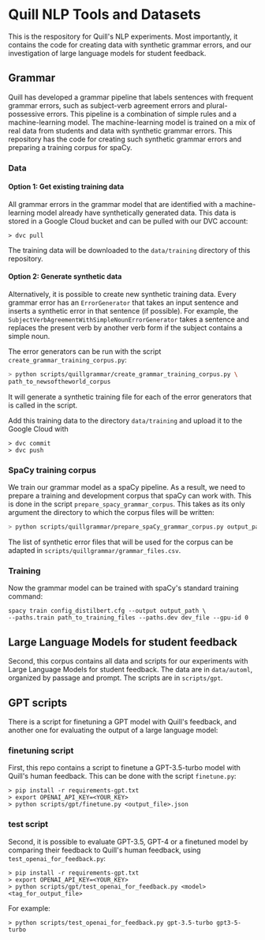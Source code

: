 # Quill NLP Tools and Datasets
This is the respository for Quill's NLP experiments. Most importantly, it contains the code for creating data with synthetic grammar errors, and our investigation of large language models for student feedback.

## Grammar

Quill has developed a grammar pipeline that labels sentences with frequent grammar errors, such as subject-verb agreement errors and plural-possessive errors.
This pipeline is a combination of simple rules and a machine-learning model. The machine-learning model is trained on a mix of real data from students and data with
synthetic grammar errors. This repository has the code for creating such synthetic grammar errors and preparing a training corpus for spaCy.

### Data

#### Option 1: Get existing training data

All grammar errors in the grammar model that are identified with a machine-learning model already have synthetically generated data.
This data is stored in a Google Cloud bucket and can be pulled with our DVC account:

```
> dvc pull
```

The training data will be downloaded to the `data/training` directory of this repository.

#### Option 2: Generate synthetic data

Alternatively, it is possible to create new synthetic training data. Every grammar error has an `ErrorGenerator`
that takes an input sentence and inserts a synthetic error in that sentence (if possible). For example, the `SubjectVerbAgreementWithSimpleNounErrorGenerator`
takes a sentence and replaces the present verb by another verb form if the subject contains a simple noun.

The error generators can be run with the script `create_grammar_training_corpus.py`:

```bash
> python scripts/quillgrammar/create_grammar_training_corpus.py \
path_to_newsoftheworld_corpus
```

It will generate a synthetic training file for each of the error generators that is called in the script.

Add this training data to the directory `data/training` and upload it to the Google Cloud with

```
> dvc commit
> dvc push
```

### SpaCy training corpus

We train our grammar model as a spaCy pipeline. As a result, we need to prepare a training and development corpus
that spaCy can work with. This is done in the script `prepare_spacy_grammar_corpus`.
This takes as its only argument the directory to which the corpus files will be written:

```bash
> python scripts/quillgrammar/prepare_spaCy_grammar_corpus.py output_path
```

The list of synthetic error files that will be used for the corpus can be adapted in `scripts/quillgrammar/grammar_files.csv`.


### Training

Now the grammar model can be trained with spaCy's standard training command:

```
spacy train config_distilbert.cfg --output output_path \
--paths.train path_to_training_files --paths.dev dev_file --gpu-id 0
```

## Large Language Models for student feedback

Second, this corpus contains all data and scripts for our experiments with Large Language Models for student feedback.
The data are in `data/automl`, organized by passage and prompt. The scripts are in `scripts/gpt`.


## GPT scripts

There is a script for finetuning a GPT model with Quill's feedback, and another one for evaluating the output of a large language model:

### finetuning script
First, this repo contains a script to finetune a GPT-3.5-turbo model with Quill's human feedback. This can be done with the script `finetune.py`:

```
> pip install -r requirements-gpt.txt
> export OPENAI_API_KEY=<YOUR_KEY>
> python scripts/gpt/finetune.py <output_file>.json
```

### test script

Second, it is possible to evaluate GPT-3.5, GPT-4 or a finetuned model by comparing their feedback to Quill's human feedback, using `test_openai_for_feedback.py`:

```
> pip install -r requirements-gpt.txt
> export OPENAI_API_KEY=<YOUR_KEY>
> python scripts/gpt/test_openai_for_feedback.py <model> <tag_for_output_file>
```

For example:

```
> python scripts/test_openai_for_feedback.py gpt-3.5-turbo gpt3-5-turbo
```
